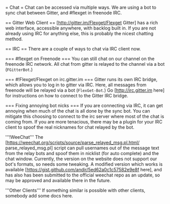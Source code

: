= Chat =
Chat can be accessed via multiple ways. We are using a bot to sync chat between Gitter, and #flexget in freenode IRC.

== Gitter Web Client ==
[http://gitter.im/Flexget/Flexget Gitter] has a rich web interface, accessible anywhere, with backlog built in. If you are not already using IRC for anything else, this is probably the nicest chatting method.

== IRC ==
There are a couple of ways to chat via IRC client now.

=== #flexget on Freenode ===
You can still chat on our channel on the freenode IRC network. All chat from gitter is relayed to the channel via a bot (`FGitterBot`.)

=== #!Flexget/Flexget on irc.gitter.im ===
Gitter runs its own IRC bridge, which allows you to log in to gitter via IRC. Here, all messages from freenode will be relayed via a bot (`FlexGet-Bot`.) Go [http://irc.gitter.im here] for instructions on how to connect to the Gitter IRC bridge.

=== Fixing annoying bot nicks ===
If you are connecting via IRC, it can get annoying when much of the chat is all done by the sync bot. You can mitigate this choosing to connect to the irc server where most of the chat is coming from. If you are more tenacious, there may be a plugin for your IRC client to spoof the real nicknames for chat relayed by the bot.

'''!WeeChat'''
The [https://weechat.org/scripts/source/parse_relayed_msg.pl.html/ parse_relayed_msg.pl] script can pull usernames out of the message text from the relay bots and spoof them in nicklist (for auto complete) and the chat window. Currently, the version on the website does not support our bot's formats, so needs some tweaking. A modified version which works is available [https://gist.github.com/andir/5ed62a0c1c57582e9e8f here], and has also has been submitted to the official weechat repo as an update, so may be approved and available there in the future.

'''Other Clients'''
If something similar is possible with other clients, somebody add some docs here.